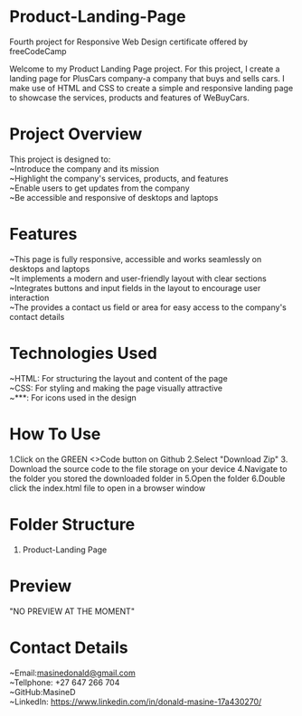 # Product-Landing-Page
Fourth project for Responsive Web Design certificate offered by freeCodeCamp  

Welcome to my Product Landing Page project. For this project, I create a landing page for PlusCars company-a company that buys and sells cars. I make use of HTML and CSS to create a simple and responsive landing page to showcase the services, products and features of WeBuyCars.

# Project Overview
This project is designed to:  
~Introduce the company and its mission  
~Highlight the company's services, products, and features  
~Enable users to get updates from the company  
~Be accessible and responsive of desktops and laptops

# Features
~This page is fully responsive, accessible and works seamlessly on desktops and laptops  
~It implements a modern and user-friendly layout with clear sections  
~Integrates buttons and input fields in the layout to encourage user interaction  
~The provides a contact us field or area for easy access to the company's contact details 

# Technologies Used
~HTML: For structuring the layout and content of the page  
~CSS: For styling and making the page visually attractive  
~***: For icons used in the design

# How To Use
1.Click on the GREEN <>Code button on Github
2.Select "Download Zip"
3. Download the source code to the file storage on your device 
4.Navigate to the folder you stored the downloaded folder in
5.Open the folder
6.Double click the index.html file to open in a browser window

# Folder Structure
1. Product-Landing Page

# Preview
"NO PREVIEW AT THE MOMENT"

# Contact Details
~Email:masinedonald@gmail.com  
~Tellphone: +27 647 266 704  
~GitHub:MasineD  
~LinkedIn: https://www.linkedin.com/in/donald-masine-17a430270/

